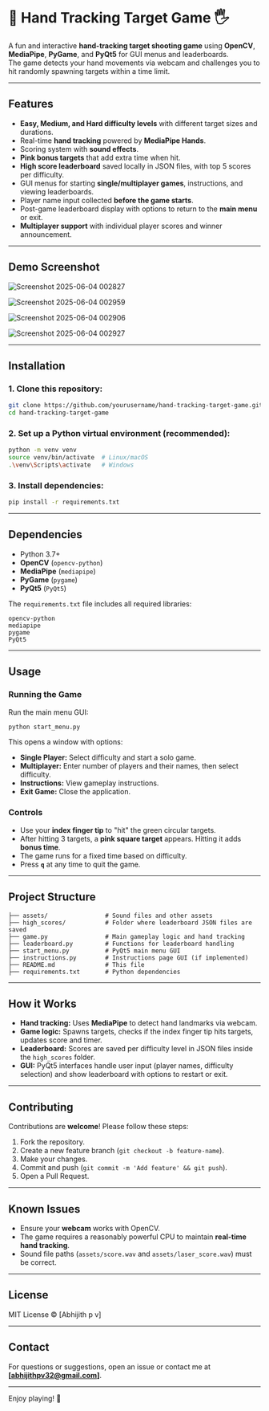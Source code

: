 # 🎯 Hand Tracking Target Game 🖐️

A fun and interactive **hand-tracking target shooting game** using **OpenCV**, **MediaPipe**, **PyGame**, and **PyQt5** for GUI menus and leaderboards.  
The game detects your hand movements via webcam and challenges you to hit randomly spawning targets within a time limit.

---

## Features

- **Easy, Medium, and Hard difficulty levels** with different target sizes and durations.
- Real-time **hand tracking** powered by **MediaPipe Hands**.
- Scoring system with **sound effects**.
- **Pink bonus targets** that add extra time when hit.
- **High score leaderboard** saved locally in JSON files, with top 5 scores per difficulty.
- GUI menus for starting **single/multiplayer games**, instructions, and viewing leaderboards.
- Player name input collected **before the game starts**.
- Post-game leaderboard display with options to return to the **main menu** or exit.
- **Multiplayer support** with individual player scores and winner announcement.

---

## Demo Screenshot

![Screenshot 2025-06-04 002827](https://github.com/user-attachments/assets/da06073f-18bc-478f-9709-c1572a70683d)

![Screenshot 2025-06-04 002959](https://github.com/user-attachments/assets/cf23cf9e-3ece-441b-876e-abc6dfb7fe6d)

![Screenshot 2025-06-04 002906](https://github.com/user-attachments/assets/add7a2d4-c2f3-4027-92a8-0aaef911f56a)

![Screenshot 2025-06-04 002927](https://github.com/user-attachments/assets/5928cd3b-381e-4d43-9944-641bc5da7ae7)


---

## Installation

### 1. Clone this repository:

```bash
git clone https://github.com/yourusername/hand-tracking-target-game.git
cd hand-tracking-target-game
````

### 2. Set up a Python virtual environment (recommended):

```bash
python -m venv venv
source venv/bin/activate  # Linux/macOS
.\venv\Scripts\activate   # Windows
```

### 3. Install dependencies:

```bash
pip install -r requirements.txt
```

---

## Dependencies

* Python 3.7+
* **OpenCV** (`opencv-python`)
* **MediaPipe** (`mediapipe`)
* **PyGame** (`pygame`)
* **PyQt5** (`PyQt5`)

The `requirements.txt` file includes all required libraries:

```
opencv-python
mediapipe
pygame
PyQt5
```

---

## Usage

### Running the Game

Run the main menu GUI:

```bash
python start_menu.py
```

This opens a window with options:

* **Single Player:** Select difficulty and start a solo game.
* **Multiplayer:** Enter number of players and their names, then select difficulty.
* **Instructions:** View gameplay instructions.
* **Exit Game:** Close the application.

### Controls

* Use your **index finger tip** to "hit" the green circular targets.
* After hitting 3 targets, a **pink square target** appears. Hitting it adds **bonus time**.
* The game runs for a fixed time based on difficulty.
* Press **`q`** at any time to quit the game.

---

## Project Structure

```
├── assets/                # Sound files and other assets
├── high_scores/           # Folder where leaderboard JSON files are saved
├── game.py                # Main gameplay logic and hand tracking
├── leaderboard.py         # Functions for leaderboard handling
├── start_menu.py          # PyQt5 main menu GUI
├── instructions.py        # Instructions page GUI (if implemented)
├── README.md              # This file
├── requirements.txt       # Python dependencies
```

---

## How it Works

* **Hand tracking:** Uses **MediaPipe** to detect hand landmarks via webcam.
* **Game logic:** Spawns targets, checks if the index finger tip hits targets, updates score and timer.
* **Leaderboard:** Scores are saved per difficulty level in JSON files inside the `high_scores` folder.
* **GUI:** PyQt5 interfaces handle user input (player names, difficulty selection) and show leaderboard with options to restart or exit.

---

## Contributing

Contributions are **welcome**!
Please follow these steps:

1. Fork the repository.
2. Create a new feature branch (`git checkout -b feature-name`).
3. Make your changes.
4. Commit and push (`git commit -m 'Add feature' && git push`).
5. Open a Pull Request.

---

## Known Issues

* Ensure your **webcam** works with OpenCV.
* The game requires a reasonably powerful CPU to maintain **real-time hand tracking**.
* Sound file paths (`assets/score.wav` and `assets/laser_score.wav`) must be correct.

---

## License

MIT License © \[Abhijith p v]

---

## Contact

For questions or suggestions, open an issue or contact me at **\[[abhijithpv32@gmail.com](mailto:abhijithpv32@gmail.com)]**.

---

Enjoy playing! 🎉
